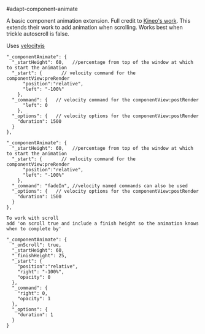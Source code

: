 #adapt-component-animate


A basic component animation extension.
Full credit to [Kineo's work](https://github.com/cgkineo/adapt-component-animate). 
This extends their work to add animation when scrolling. Works best when trickle autoscroll is false. 


Uses [velocityjs](http://julian.com/research/velocity/#fade)

```
"_componentAnimate": {
  "_startHeight": 60,   //percentage from top of the window at which to start the animation
  "_start": {       // velocity command for the componentView:preRender
      "position":"relative",
      "left": "-100%"
    },
  "_command": {   // velocity command for the componentView:postRender
      "left": 0
    },
  "_options": {   // velocity options for the componentView:postRender
    "duration": 1500
  }
},

"_componentAnimate": {
  "_startHeight": 60,   //percentage from top of the window at which to start the animation
  "_start": {       // velocity command for the componentView:preRender
      "position":"relative",
      "left": "-100%"
    },
  "_command": "fadeIn", //velocity named commands can also be used
  "_options": {   // velocity options for the componentView:postRender
    "duration": 1500
  }
},

To work with scroll
add 'on scroll true and include a finish height so the animation knows when to complete by'

"_componentAnimate": {
  "_onScroll": true,
  "_startHeight": 60,
  "_finishHeight": 25,
  "_start": {
    "position":"relative",
    "right": "-100%",
    "opacity": 0
  },
  "_command": {
    "right": 0,
    "opacity": 1
  },
  "_options": {
    "duration": 1
  }
}
```



